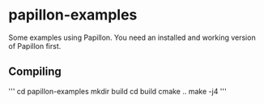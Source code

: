 # papillon-examples

Some examples using Papillon.  You need an installed and working version of Papillon first.

## Compiling

'''
cd papillon-examples
mkdir build
cd build
cmake ..
make -j4
'''
